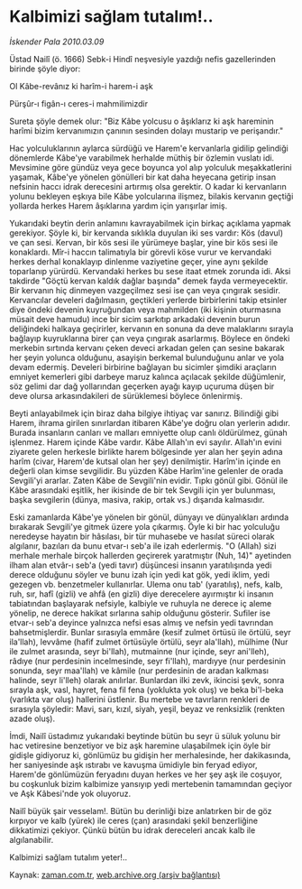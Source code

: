 # Kalbimizi sağlam tutalım!..

*İskender Pala 2010.03.09*

<td class="columnist-detail">
<p>Üstad Nailî (ö. 1666) Sebk-i Hindî neşvesiyle yazdığı nefis gazellerinden birinde şöyle diyor:</p>
<p>
<div id="haberMetinDiv">
<p> Ol Kâbe-revânız ki harîm-i harem-i aşk
<p> Pürşûr-ı figân-ı ceres-i mahmilimizdir
<p> Sureta şöyle demek olur: "Biz Kâbe yolcusu o âşıklarız ki aşk hareminin harîmi bizim kervanımızın çanının sesinden dolayı mustarip ve perişandır."
<p> Hac yolculuklarının aylarca sürdüğü ve Harem'e kervanlarla gidilip gelindiği dönemlerde Kâbe'ye varabilmek herhalde müthiş bir özlemin vuslatı idi. Mevsimine göre gündüz veya gece boyunca yol alıp yolculuk meşakkatlerini yaşamak, Kâbe'ye yönelen gönülleri bir kat daha heyecana getirip insan nefsinin haccı idrak derecesini artırmış olsa gerektir. O kadar ki kervanların yolunu bekleyen eşkıya bile Kâbe yolcularına ilişmez, bilakis kervanın geçtiği yollarda herkes Harem âşıklarına yardım için yarışırlar imiş.
<p> Yukarıdaki beytin derin anlamını kavrayabilmek için birkaç açıklama yapmak gerekiyor. Şöyle ki, bir kervanda sıklıkla duyulan iki ses vardır: Kös (davul) ve çan sesi. Kervan, bir kös sesi ile yürümeye başlar, yine bir kös sesi ile konaklardı. Mîr-i haccın talimatıyla bir görevli köse vurur ve kervandaki herkes derhal konaklayıp dinlenme vaziyetine geçer, yine aynı şekilde toparlanıp yürürdü. Kervandaki herkes bu sese itaat etmek zorunda idi. Aksi takdirde "Göçtü kervan kaldık dağlar başında" demek fayda vermeyecektir. Bir kervanın hiç dinmeyen vazgeçilmez sesi ise çan veya çıngırak sesidir. Kervancılar develeri dağılmasın, geçtikleri yerlerde birbirlerini takip etsinler diye öndeki devenin kuyruğundan veya mahmilden (iki kişinin oturmasına müsait deve hamudu) ince bir sicim sarkıtıp arkadaki devenin burun deliğindeki halkaya geçirirler, kervanın en sonuna da deve malaklarını sırayla bağlayıp kuyruklarına birer çan veya çıngırak asarlarmış. Böylece en öndeki merkebin sırtında kervanı çeken deveci arkadan gelen çan sesine bakarak her şeyin yolunca olduğunu, asayişin berkemal bulunduğunu anlar ve yola devam edermiş. Develeri birbirine bağlayan bu sicimler şimdiki araçların emniyet kemerleri gibi darbeye maruz kalınca açılacak şekilde düğümlenir, söz gelimi dar dağ yollarından geçerken ayağı kayıp uçuruma düşen bir deve olursa arkasındakileri de sürüklemesi böylece önlenirmiş.
<p> Beyti anlayabilmek için biraz daha bilgiye ihtiyaç var sanırız. Bilindiği gibi Harem, ihrama girilen sınırlardan itibaren Kâbe'ye doğru olan yerlerin adıdır. Burada insanların canları ve malları emniyette olup canlı öldürülmez, günah işlenmez. Harem içinde Kâbe vardır. Kâbe Allah'ın evi sayılır. Allah'ın evini ziyarete gelen herkesle birlikte harem bölgesinde yer alan her şeyin adına harîm (civar, Harem'de kutsal olan her şey) denilmiştir. Harîm'in içinde en değerli olan kimse sevgilidir. Bu yüzden Kâbe Harîm'ine gelenler de orada Sevgili'yi ararlar. Zaten Kâbe de Sevgili'nin evidir. Tıpkı gönül gibi. Gönül ile Kâbe arasındaki eşitlik, her ikisinde de bir tek Sevgili için yer bulunması, başka sevgilerin (dünya, masiva, rakip, ortak vs.) dışarıda kalmasıdır.
<p> Eski zamanlarda Kâbe'ye yönelen bir gönül, dünyayı ve dünyalıkları ardında bırakarak Sevgili'ye gitmek üzere yola çıkarmış. Öyle ki bir hac yolculuğu neredeyse hayatın bir hâsılası, bir tür muhasebe ve hasılat süreci olarak algılanır, bazıları da bunu etvar-ı seb'a ile izah ederlermiş. "O (Allah) sizi merhale merhale birçok hallerden geçirerek yaratmıştır (Nuh, 14)" ayetinden ilham alan etvâr-ı seb'a (yedi tavır) düşüncesi insanın yaratılışında yedi derece olduğunu söyler ve bunu izah için yedi kat gök, yedi iklim, yedi gezegen vb. benzetmeler kullanırlar. Ulema onu tab' (yaratılış), nefs, kalb, ruh, sır, hafî (gizli) ve ahfâ (en gizli) diye derecelere ayırmıştır ki insanın tabiatından başlayarak nefsiyle, kalbiyle ve ruhuyla ne derece iç aleme yönelip, ne derece hakikat sırlarına sahip olduğunu gösterir. Sufiler ise etvar-ı seb'a deyince yalnızca nefsi esas almış ve nefsin yedi tavrından bahsetmişlerdir. Bunlar sırasıyla emmâre (kesif zulmet örtüsü ile örtülü, seyr ila'llah), levvâme (hafif zulmet örtüsüyle örtülü, seyr ala'llah), mülhime (Nur ile zulmet arasında, seyr bi'llah), mutmainne (nur içinde, seyr ani'lleh), râdıye (nur perdesinin incelmesinde, seyr fi'llah), mardıyye (nur perdesinin sonunda, seyr maa'llah) ve kâmile (nur perdesinin de aradan kalkması halinde, seyr li'lleh) olarak anılırlar. Bunlardan ilki zevk, ikincisi şevk, sonra sırayla aşk, vasl, hayret, fena fil fena (yoklukta yok oluş) ve beka bi'l-beka (varlıkta var oluş) hallerini üstlenir. Bu mertebe ve tavırların renkleri de sırasıyla şöyledir: Mavi, sarı, kızıl, siyah, yeşil, beyaz ve renksizlik (renkten azade oluş).
<p> İmdi, Nailî üstadımız yukarıdaki beytinde bütün bu seyr ü süluk yolunu bir hac vetiresine benzetiyor ve biz aşk haremine ulaşabilmek için öyle bir gidişle gidiyoruz ki, gönlümüz bu gidişin her merhalesinde, her dakikasında, her saniyesinde aşk ıstırabı ve kavuşma ümidiyle bin feryad ediyor, Harem'de gönlümüzün feryadını duyan herkes ve her şey aşk ile coşuyor, bu coşkunluk bizim kalbimize yansıyıp yedi mertebenin tamamından geçiyor ve Aşk Kâbesi'nde yok oluyoruz.
<p> Nailî büyük şair vesselam!. Bütün bu derinliği bize anlatırken bir de göz kırpıyor ve kalb (yürek) ile ceres (çan) arasındaki şekil benzerliğine dikkatimizi çekiyor. Çünkü bütün bu idrak dereceleri ancak kalb ile algılanabilir.
<p> Kalbimizi sağlam tutalım yeter!.. </p></p></p></p></p></p></p></p></p></p></div>
</p>
<a href="http://web.archive.org/web/20110107045041/mailto:i.pala@zaman.com.tr">
</a></td>

Kaynak: [zaman.com.tr](http://zaman.com.tr/yazar.do?yazino=959455), [web.archive.org (arşiv bağlantısı)](http://web.archive.org/web/20110107045041/http://www.zaman.com.tr/yazar.do?yazino=959455)
